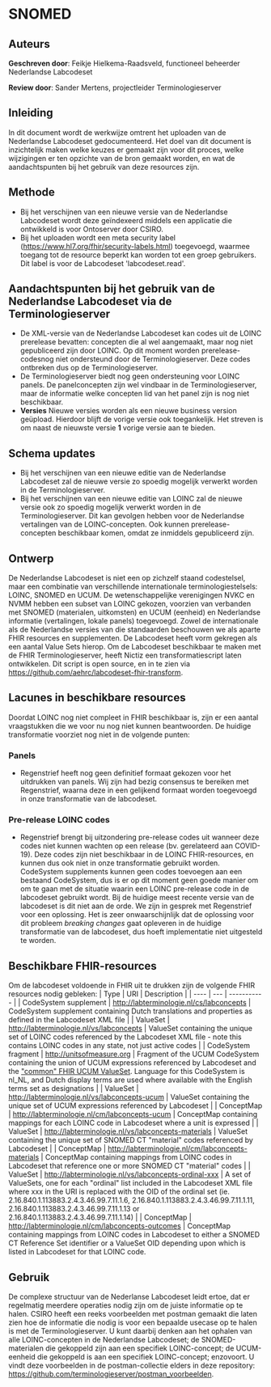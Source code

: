 # SNOMED
## Auteurs
__Geschreven door__: Feikje Hielkema-Raadsveld, functioneel beheerder Nederlandse Labcodeset

__Review door__: Sander Mertens, projectleider Terminologieserver

## Inleiding
In dit document wordt de werkwijze omtrent het uploaden van de Nederlandse Labcodeset gedocumenteerd. Het doel van dit document is inzichtelijk maken welke keuzes er gemaakt zijn voor dit proces, welke wijzigingen er ten opzichte van de bron gemaakt worden, en wat de aandachtspunten bij het gebruik van deze resources zijn.

## Methode
- Bij het verschijnen van een nieuwe versie van de Nederlandse Labcodeset wordt deze geïndexeerd middels een applicatie die ontwikkeld is voor Ontoserver door CSIRO.
- Bij het uploaden wordt een meta security label (https://www.hl7.org/fhir/security-labels.html) toegevoegd, waarmee toegang tot de resource beperkt kan worden tot een groep gebruikers. Dit label is voor de Labcodeset 'labcodeset.read'.

## Aandachtspunten bij het gebruik van de Nederlandse Labcodeset via de Terminologieserver
- De XML-versie van de Nederlandse Labcodeset kan codes uit de LOINC prerelease bevatten: concepten die al wel aangemaakt, maar nog niet gepubliceerd zijn door LOINC. Op dit moment worden prerelease-codesnog niet ondersteund door de Terminologieserver. Deze codes ontbreken dus op de Terminologieserver.
- De Terminologieserver biedt nog geen ondersteuning voor LOINC panels. De panelconcepten zijn wel vindbaar in de Terminologieserver, maar de informatie welke concepten lid van het panel zijn is nog niet beschikbaar.
- __Versies__ Nieuwe versies worden als een nieuwe business version geüpload. Hierdoor blijft de vorige versie ook toegankelijk. Het streven is om naast de nieuwste versie __1__ vorige versie aan te bieden.

## Schema updates
- Bij het verschijnen van een nieuwe editie van de Nederlandse Labcodeset zal de nieuwe versie zo spoedig mogelijk verwerkt worden in de Terminologieserver. 
- Bij het verschijnen van een nieuwe editie van LOINC zal de nieuwe versie ook zo spoedig mogelijk verwerkt worden in de Terminologieserver. Dit kan gevolgen hebben voor de Nederlandse vertalingen van de LOINC-concepten. Ook kunnen prerelease-concepten beschikbaar komen, omdat ze inmiddels gepubliceerd zijn.

## Ontwerp
De Nederlandse Labcodeset is niet een op zichzelf staand codestelsel, maar een combinatie van verschillende internationale terminologiestelsels: LOINC, SNOMED en UCUM. De wetenschappelijke verenigingen NVKC en NVMM hebben een subset van LOINC gekozen, voorzien van verbanden met SNOMED (materialen, uitkomsten) en UCUM (eenheid) en Nederlandse informatie (vertalingen, lokale panels) toegevoegd. Zowel de internationale als de Nederlandse versies van die standaarden beschouwen we als aparte FHIR resources en supplementen. De Labcodeset heeft vorm gekregen als een aantal Value Sets hierop. Om de Labcodeset beschikbaar te maken met de FHIR Terminologieserver, heeft Nictiz een transformatiescript laten ontwikkelen. Dit script is open source, en in te zien via https://github.com/aehrc/labcodeset-fhir-transform.

## Lacunes in beschikbare resources
Doordat LOINC nog niet compleet in FHIR beschikbaar is, zijn er een aantal vraagstukken die we voor nu nog niet kunnen beantwoorden. De huidige transformatie voorziet nog niet in de volgende punten:
### Panels
- Regenstrief heeft nog geen definitief formaat gekozen voor het uitdrukken van panels. Wij zijn had bezig consensus te bereiken met Regenstrief, waarna deze in een gelijkend formaat worden toegevoegd in onze transformatie van de labcodeset.

### Pre-release LOINC codes
- Regenstrief brengt bij uitzondering pre-release codes uit wanneer deze codes niet kunnen wachten op een release (bv. gerelateerd aan COVID-19). Deze codes zijn niet beschikbaar in de LOINC FHIR-resources, en kunnen dus ook niet in onze transformatie gebruikt worden. CodeSystem supplements kunnen geen codes toevoegen aan een bestaand CodeSystem, dus is er op dit moment geen goede manier om om te gaan met de situatie waarin een LOINC pre-release code in de labcodeset gebruikt wordt. Bij de huidige meest recente versie van de labcodeset is dit niet aan de orde. We zijn in gesprek met Regenstrief voor een oplossing. Het is zeer onwaarschijnlijk dat de oplossing voor dit probleem _breaking changes_ gaat opleveren in de huidige transformatie van de labcodeset, dus hoeft implementatie niet uitgesteld te worden.

## Beschikbare FHIR-resources
Om de labcodeset voldoende in FHIR uit te drukken zijn de volgende FHIR resources nodig gebleken:
| Type | URI | Description |
| ---- | --- | ----------- |
| CodeSystem supplement | http://labterminologie.nl/cs/labconcepts | CodeSystem supplement containing Dutch translations and properties as defined in the Labcodeset XML file |
| ValueSet | http://labterminologie.nl/vs/labconcepts | ValueSet containing the unique set of LOINC codes referenced by the Labcodeset XML file - note this contains LOINC codes in any state, not just active codes |
| CodeSystem fragment | http://unitsofmeasure.org | Fragment of the UCUM CodeSystem containing the union of UCUM expressions referenced by Labcodeset and the ["common" FHIR UCUM ValueSet](https://www.hl7.org/fhir/valueset-ucum-common.html). Language for this CodeSystem is nl_NL, and Dutch display terms are used where available with the English terms set as designations |
| ValueSet | http://labterminologie.nl/vs/labconcepts-ucum | ValueSet containing the unique set of UCUM expressions referenced by Labcodeset |
| ConceptMap | http://labterminologie.nl/cm/labconcepts-ucum | ConceptMap containing mappings for each LOINC code in Labcodeset where a unit is expressed |
| ValueSet | http://labterminologie.nl/vs/labconcepts-materials | ValueSet containing the unique set of SNOMED CT "material" codes referenced by Labcodeset |
| ConceptMap | http://labterminologie.nl/cm/labconcepts-materials | ConceptMap containing mappings from LOINC codes in Labcodeset that reference one or more SNOMED CT "material" codes |
| ValueSet | http://labterminologie.nl/vs/labconcepts-ordinal-xxx | A set of ValueSets, one for each "ordinal" list included in the Labcodeset XML file where xxx in the URI is replaced with the OID of the ordinal set (ie. 2.16.840.1.113883.2.4.3.46.99.7.11.1.6, 2.16.840.1.113883.2.4.3.46.99.7.11.1.11, 2.16.840.1.113883.2.4.3.46.99.7.11.1.13 or 2.16.840.1.113883.2.4.3.46.99.7.11.1.14) |
| ConceptMap | http://labterminologie.nl/cm/labconcepts-outcomes | ConceptMap containing mappings from LOINC codes in Labcodeset to either a SNOMED CT Reference Set identifier or a ValueSet OID depending upon which is listed in Labcodeset for that LOINC code.

## Gebruik
De complexe structuur van de Nederlanse Labcodeset leidt ertoe, dat er regelmatig meerdere operaties nodig zijn om de juiste informatie op te halen. CSIRO heeft een reeks voorbeelden met postman gemaakt die laten zien hoe de informatie die nodig is voor een bepaalde usecase op te halen is met de Terminologieserver. U kunt daarbij denken aan het ophalen van alle LOINC-concepten in de Nederlandse Labcodeset; de SNOMED-materialen die gekoppeld zijn aan een specifiek LOINC-concept; de UCUM-eenheid die gekoppeld is aan een specifiek LOINC-concept; enzovoort. U vindt deze voorbeelden in de postman-collectie elders in deze repository: https://github.com/terminologieserver/postman_voorbeelden.